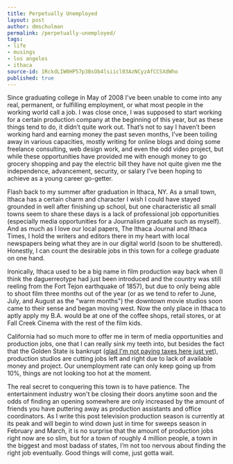 ```yaml
---
title: Perpetually Unemployed
layout: post
author: dmschulman
permalink: /perpetually-unemployed/
tags:
- life
- musings
- los angeles
- ithaca
source-id: 1RckdLIW0HP57p3BsOb4lsiicl03AzNCyzAfCCSXdWho
published: true
---
```

Since graduating college in May of 2008 I've been unable to come into any real, permanent, or fulfilling employment, or what most people in the working world call a job. I was close once, I was supposed to start working for a certain production company at the beginning of this year, but as these things tend to do, it didn’t quite work out. That’s not to say I haven’t been working hard and earning money the past seven months, I’ve been toiling away in various capacities, mostly writing for online blogs and doing some freelance consulting, web design work, and even the odd video project, but while these opportunities have provided me with enough money to go grocery shopping and pay the electric bill they have not quite given me the independence, advancement, security, or salary I’ve been hoping to achieve as a young career go-getter.

Flash back to my summer after graduation in Ithaca, NY. As a small town, Ithaca has a certain charm and character I wish I could have stayed grounded in well after finishing up school, but one characteristic all small towns seem to share these days is a lack of professional job opportunities (especially media opportunities for a Journalism graduate such as myself). And as much as I love our local papers, The Ithaca Journal and Ithaca Times, I hold the writers and editors there in my heart with local newspapers being what they are in our digital world (soon to be shuttered). Honestly, I can count the desirable jobs in this town for a college graduate on one hand.

Ironically, Ithaca used to be a big name in film production way back when (I think the daguerreotype had just been introduced and the country was still reeling from the Fort Tejon earthquake of 1857), but due to only being able to shoot film three months out of the year (or as we tend to refer to June, July, and August as the "warm months") the downtown movie studios soon came to their sense and began moving west. Now the only place in Ithaca to aptly apply my B.A. would be at one of the coffee shops, retail stores, or at Fall Creek Cinema with the rest of the film kids.

California had so much more to offer me in term of media opportunities and production jobs, one that I can really sink my teeth into, but besides the fact that the Golden State is bankrupt ([glad I'm not paying taxes here just yet](http://blogs.abcnews.com/thenote/2009/01/tax-refunds-now.html)), production studios are cutting jobs left and right due to lack of available money and project. Our unemployment rate can only keep going up from 10%, things are not looking too hot at the moment.

The real secret to conquering this town is to have patience. The entertainment industry won't be closing their doors anytime soon and the odds of finding an opening somewhere are only increased by the amount of friends you have puttering away as production assistants and office coordinators. As I write this post television production season is currently at its peak and will begin to wind down just in time for sweeps season in February and March, it is no surprise that the amount of production jobs right now are so slim, but for a town of roughly 4 million people, a town in the biggest and most badass of states, I’m not too nervous about finding the right job eventually. Good things will come, just gotta wait.

